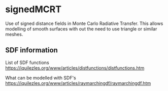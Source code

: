 # signedMCRT
Use of signed distance fields in Monte Carlo Radiative Transfer.
This allows modelling of smooth surfaces with out the need to use triangle or similar meshes.

## SDF information
List of SDF functions
https://iquilezles.org/www/articles/distfunctions/distfunctions.htm

What can be modelled with SDF's
https://iquilezles.org/www/articles/raymarchingdf/raymarchingdf.htm
